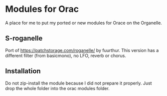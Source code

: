 # Modules for Orac

A place for me to put my ported or new modules for Orace on the Organelle.

## S-roganelle

Port of https://patchstorage.com/roganelle/ by fuurthur. This version has a different filter (from basicmono), no LFO, reverb or chorus.

## Installation

Do not zip-install the module because I did not prepare it properly. Just drop the whole folder into the orac modules folder.
